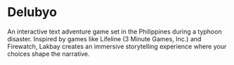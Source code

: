 # Delubyo
An interactive text adventure game set in the Philippines during a typhoon disaster. Inspired by games like Lifeline (3 Minute Games, Inc.) and Firewatch, Lakbay creates an immersive storytelling experience where your choices shape the narrative.
